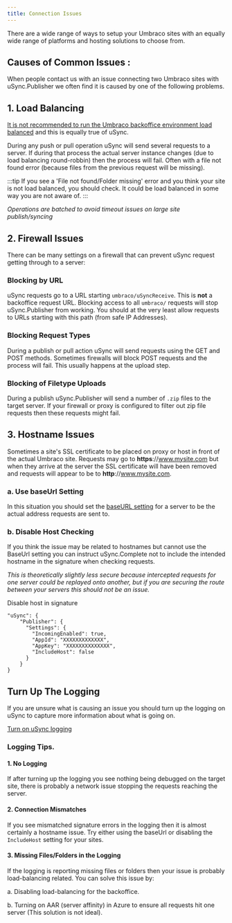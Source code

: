 ```yaml
---
title: Connection Issues
--- 
```


There are a wide range of ways to setup your Umbraco sites with an equally wide range of platforms and hosting solutions to choose from. 

## Causes of Common Issues : 
When people contact us with an issue connecting two Umbraco sites with uSync.Publisher we often find it is caused by one of the following problems.

## 1. Load Balancing
[It is not recommended to run the Umbraco backoffice environment load balanced](https://our.umbraco.com/Documentation/Fundamentals/Setup/Server-Setup/Load-Balancing/flexible-advanced-v7#explicit-master-scheduling-server) and this is equally true of uSync. 

During any push or pull operation uSync will send several requests to a server. If during that process the actual server instance changes (due to load balancing round-robbin) then the process will fail. Often with a file not found error (because files from the previous request will be missing).

:::tip
If you see a 'File not found/Folder missing' error and you think your site is not load balanced, you should check. It could be load balanced in some way you are not aware of.
:::

*Operations are batched to avoid timeout issues on large site publish/syncing*

## 2. Firewall Issues 
There can be many settings on a firewall that can prevent uSync request getting through to a server:

### Blocking by URL 
uSync requests go to a URL starting `umbraco/uSyncReceive`. This is **not** a backoffice request URL. Blocking access to all `umbraco/` requests will stop uSync.Publisher from working. You should at the very least allow requests to URLs starting with this path (from safe IP Addresses).

### Blocking Request Types 
During a publish or pull action uSync will send requests using the GET and POST methods. Sometimes firewalls will block POST requests and the process will fail. This usually happens at the upload step.

### Blocking of Filetype Uploads
During a publish uSync.Publisher will send a number of `.zip` files to the target server. If your firewall or proxy is configured to filter out zip file requests then these requests might fail. 

## 3. Hostname Issues 

Sometimes a site's SSL certificate to be placed on proxy or host in front of the actual Umbraco site. Requests may go to **https**://www.mysite.com but when they arrive at the server the SSL certificate will have been removed and requests will appear to be to **http**://www.mysite.com. 

### a. Use baseUrl Setting

In this situation you should set the [baseURL setting](../guides/syncPublisher/publishConfig/send) for a server to be the actual address requests are sent to. 


### b. Disable Host Checking 
If you think the issue may be related to hostnames but cannot use the BaseUrl setting you can instruct uSync.Complete not to include the intended hostname in the signature when checking requests. 

*This is theoretically slightly less secure because intercepted requests for one server could be replayed onto another, but if you are securing the route between your servers this should not be an issue.*

Disable host in signature

```
"uSync": {
    "Publisher": {
      "Settings": {
        "IncomingEnabled": true,
        "AppId": "XXXXXXXXXXXXX",
        "AppKey": "XXXXXXXXXXXXXX",
        "IncludeHost": false
      }
    }
}
```

## Turn Up The Logging 
If you are unsure what is causing an issue you should turn up the logging on uSync to capture more information about what is going on. 

[Turn on uSync logging](../../uSync/guides/debugging)

### Logging Tips.

#### 1. No Logging 
If after turning up the logging you see nothing being debugged on the target site, there is probably a network issue stopping the requests reaching the server.

#### 2. Connection Mismatches 
If you see mismatched signature errors in the logging then it is almost certainly a hostname issue. Try either using the baseUrl or disabling the `IncludeHost` setting for your sites. 

#### 3. Missing Files/Folders in the Logging
If the logging is reporting missing files or folders then your issue is probably load-balancing related. You can solve this issue by: 

a. Disabling load-balancing for the backoffice.

b. Turning on AAR (server affinity) in Azure to ensure all requests hit one server (This solution is not ideal).